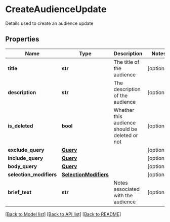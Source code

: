 # CreateAudienceUpdate

Details used to create an audience update
## Properties
Name | Type | Description | Notes
------------ | ------------- | ------------- | -------------
**title** | **str** | The title of the audience | [optional] 
**description** | **str** | The description of the audience | [optional] 
**is_deleted** | **bool** | Whether this audience should be deleted or not | [optional] 
**exclude_query** | [**Query**](Query.md) |  | [optional] 
**include_query** | [**Query**](Query.md) |  | [optional] 
**body_query** | [**Query**](Query.md) |  | [optional] 
**selection_modifiers** | [**SelectionModifiers**](SelectionModifiers.md) |  | [optional] 
**brief_text** | **str** | Notes associated with the audience | [optional] 

[[Back to Model list]](../README.md#documentation-for-models) [[Back to API list]](../README.md#documentation-for-api-endpoints) [[Back to README]](../README.md)


